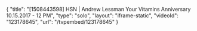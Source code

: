 {
    "title": "[1508443598] HSN | Andrew Lessman Your Vitamins Anniversary 10.15.2017 - 12 PM",
    "type": "solo",
    "layout": "iframe-static",
    "videoId": "123178645",
    "url": "\/tvpembed\/123178645"
}